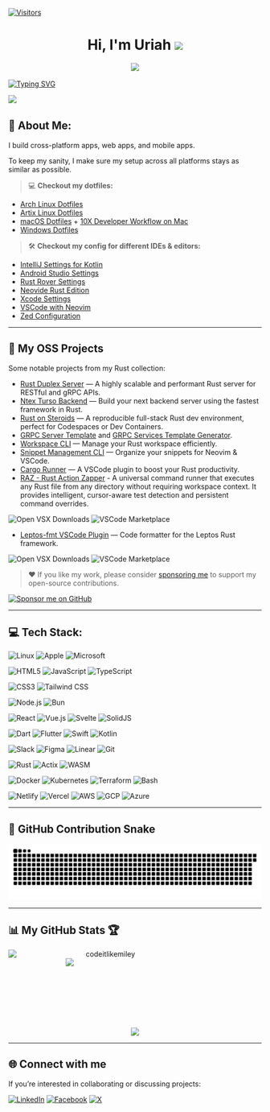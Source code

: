 <!-- markdownlint-disable MD041 MD010 MD033 -->

[![Visitors](https://api.visitorbadge.io/api/daily?path=codeitlikemiley%2Fcodeitlikemiley&label=Visitors%20Today&countColor=%2337d67a)](https://visitorbadge.io/status?path=codeitlikemiley%2Fcodeitlikemiley)

<h1 align="center">Hi, I'm Uriah <img src="https://media.giphy.com/media/hvRJCLFzcasrR4ia7z/giphy.gif" width="28"></h1>

<p align="center">
  <img src="https://user-images.githubusercontent.com/46050946/154709509-cecdbcc3-20ed-4037-9046-99f7a05d5dbb.gif" />
</p>

[![Typing SVG](https://readme-typing-svg.demolab.com/?lines=A+10X+Rust+Rockstar+;Fullstack+Rust+Dev;Rust+Open+Source+Maintainer)](https://git.io/typing-svg)

![](https://komarev.com/ghpvc/?username=codeitlikemiley)

## 💫 About Me:

I build cross-platform apps, web apps, and mobile apps.

To keep my sanity, I make sure my setup across all platforms stays as similar as possible.

> 💻 **Checkout my dotfiles:**

- [Arch Linux Dotfiles](https://github.com/codeitlikemiley/huawei-mb13-dotfiles-archlinux)
- [Artix Linux Dotfiles](https://github.com/codeitlikemiley/artix-dotfiles)
- [macOS Dotfiles](https://github.com/goldcoders/mac-m1-dotfiles) + [10X Developer Workflow on Mac](https://github.com/x10-config/10x-dev-macosx-workflow)
- [Windows Dotfiles](https://github.com/goldcoders/windows-10-dotfiles)

> 🛠️ **Checkout my config for different IDEs & editors:**

- [IntelliJ Settings for Kotlin](https://github.com/codeitlikemiley/kotlin-settings)
- [Android Studio Settings](https://github.com/codeitlikemiley/android-studio-settings)
- [Rust Rover Settings](https://github.com/codeitlikemiley/rust-rover-settings)
- [Neovide Rust Edition](https://github.com/codeitlikemiley/nvim)
- [Xcode Settings](https://github.com/codeitlikemiley/xcode-settings)
- [VSCode with Neovim](https://github.com/codeitlikemiley/vscode-neovim)
- [Zed Configuration](https://github.com/codeitlikemiley/zed-config)

---

## 🚀 My OSS Projects

Some notable projects from my Rust collection:

- [Rust Duplex Server](https://github.com/codeitlikemiley/duplex-server-rs) — A highly scalable and performant Rust server for RESTful and gRPC APIs.
- [Ntex Turso Backend](https://github.com/codeitlikemiley/ntex-turso-backend) — Build your next backend server using the fastest framework in Rust.
- [Rust on Steroids](https://github.com/codeitlikemiley/rust-on-steroids) — A reproducible full-stack Rust dev environment, perfect for Codespaces or Dev Containers.
- [GRPC Server Template](http://github.com/codeitlikemiley/server_template) and [GRPC Services Template Generator](http://github.com/codeitlikemiley/service_template).
- [Workspace CLI](http://github.com/codeitlikemiley/ws-cli) — Manage your Rust workspace efficiently.
- [Snippet Management CLI](https://github.com/codeitlikemiley/snipr) — Organize your snippets for Neovim & VSCode.
- [Cargo Runner](https://github.com/codeitlikemiley/cargo-runner) — A VSCode plugin to boost your Rust productivity.
- [RAZ - Rust Action Zapper](https://github.com/codeitlikemiley/raz) - A universal command runner that executes any Rust file from any directory without requiring workspace context. It provides intelligent, cursor-aware test detection and persistent command overrides.

![Open VSX Downloads](https://img.shields.io/open-vsx/dt/masterustacean/cargo-runner)
![VSCode Marketplace](https://vsmarketplacebadges.dev/downloads-short/masterustacean.cargo-runner.svg)

- [Leptos-fmt VSCode Plugin](https://github.com/codeitlikemiley/leptos-fmt) — Code formatter for the Leptos Rust framework.

![Open VSX Downloads](https://img.shields.io/open-vsx/dt/masterustacean/leptos-fmt)
![VSCode Marketplace](https://vsmarketplacebadges.dev/downloads/masterustacean.leptos-fmt.svg)

> ❤️ If you like my work, please consider [sponsoring me](https://github.com/sponsors/codeitlikemiley) to support my open-source contributions.

[![Sponsor me on GitHub](https://img.shields.io/badge/sponsor-me-1f69e1?logo=github&style=for-the-badge)](https://github.com/sponsors/codeitlikemiley)

---

## 💻 Tech Stack:

![Linux](https://img.shields.io/badge/Linux-FF3A00?style=for-the-badge&logo=linux&logoColor=white)
![Apple](https://img.shields.io/badge/Apple-A2AAAD?style=for-the-badge&logo=apple&logoColor=white)
![Microsoft](https://img.shields.io/badge/Microsoft-0078D4?style=for-the-badge&logo=microsoft&logoColor=white)

![HTML5](https://img.shields.io/badge/html5-%23E34F26.svg?style=for-the-badge&logo=html5&logoColor=white)
![JavaScript](https://img.shields.io/badge/javascript-%23323330.svg?style=for-the-badge&logo=javascript&logoColor=%23F7DF1E)
![TypeScript](https://img.shields.io/badge/TypeScript-007ACC.svg?style=for-the-badge&logo=typescript&logoColor=white)

![CSS3](https://img.shields.io/badge/css3-%231572B6.svg?style=for-the-badge&logo=css3&logoColor=white)
![Tailwind CSS](https://img.shields.io/badge/Tailwind_CSS-38B2AC.svg?style=for-the-badge&logo=tailwind-css&logoColor=white)

![Node.js](https://img.shields.io/badge/Node.js-339933.svg?style=for-the-badge&logo=node.js&logoColor=white)
![Bun](https://img.shields.io/badge/Bun-100000.svg?style=for-the-badge&logo=bun&logoColor=white)

![React](https://img.shields.io/badge/react-%2320232a.svg?style=for-the-badge&logo=react&logoColor=%2361DAFB)
![Vue.js](https://img.shields.io/badge/Vue.js-4FC08D.svg?style=for-the-badge&logo=vue.js&logoColor=white)
![Svelte](https://img.shields.io/badge/Svelte-FF3E00.svg?style=for-the-badge&logo=svelte&logoColor=white)
![SolidJS](https://img.shields.io/badge/SolidJS-2C4F7C.svg?style=for-the-badge&logo=solid&logoColor=white)

![Dart](https://img.shields.io/badge/Dart-0175C2.svg?style=for-the-badge&logo=dart&logoColor=white)
![Flutter](https://img.shields.io/badge/Flutter-02569B.svg?style=for-the-badge&logo=flutter&logoColor=white)
![Swift](https://img.shields.io/badge/Swift-FA7343.svg?style=for-the-badge&logo=swift&logoColor=white)
![Kotlin](https://img.shields.io/badge/Kotlin-7F52FF.svg?style=for-the-badge&logo=kotlin&logoColor=white)

![Slack](https://img.shields.io/badge/Slack-4A154B.svg?style=for-the-badge&logo=slack&logoColor=white)
![Figma](https://img.shields.io/badge/figma-%23F24E1E.svg?style=for-the-badge&logo=figma&logoColor=white)
![Linear](https://img.shields.io/badge/Linear-5E6AD2.svg?style=for-the-badge&logo=linear&logoColor=white)
![Git](https://img.shields.io/badge/Git-F05032.svg?style=for-the-badge&logo=git&logoColor=white)

![Rust](https://img.shields.io/badge/Rust-000000.svg?style=for-the-badge&logo=rust&logoColor=white)
![Actix](https://img.shields.io/badge/Actix-0E4B78.svg?style=for-the-badge&logo=actix&logoColor=white)
![WASM](https://img.shields.io/badge/WebAssembly-654FF0.svg?style=for-the-badge&logo=webassembly&logoColor=white)

![Docker](https://img.shields.io/badge/docker-%230db7ed.svg?style=for-the-badge&logo=docker&logoColor=white)
![Kubernetes](https://img.shields.io/badge/Kubernetes-326CE5.svg?style=for-the-badge&logo=kubernetes&logoColor=white)
![Terraform](https://img.shields.io/badge/Terraform-7B42BC.svg?style=for-the-badge&logo=terraform&logoColor=white)
![Bash](https://img.shields.io/badge/Bash-4EAA25.svg?style=for-the-badge&logo=gnu-bash&logoColor=white)

![Netlify](https://img.shields.io/badge/netlify-%23000000.svg?style=for-the-badge&logo=netlify&logoColor=#00C7B7)
![Vercel](https://img.shields.io/badge/vercel-%23000000.svg?style=for-the-badge&logo=vercel&logoColor=white)
![AWS](https://img.shields.io/badge/AWS-232F3E.svg?style=for-the-badge&logo=amazon-aws&logoColor=white)
![GCP](https://img.shields.io/badge/GCP-4285F4.svg?style=for-the-badge&logo=google-cloud&logoColor=white)
![Azure](https://img.shields.io/badge/Azure-0078D4.svg?style=for-the-badge&logo=microsoft-azure&logoColor=white)

---

## 🐍 GitHub Contribution Snake

![GitHub Contribution Snake](https://raw.githubusercontent.com/codeitlikemiley/codeitlikemiley/output/github-contribution-grid-snake.svg)

---

## 📊 My GitHub Stats 🏆

<p align=center>
  <div align=center>
      <img align="left" width=390 src="https://streak-stats.demolab.com/?user=codeitlikemiley&theme=react&border=61dafb&hide_border=true" alt="codeitlikemiley" />
      <img align="right" width=390 src="https://github-readme-stats.vercel.app/api?username=codeitlikemiley&show_icons=true&theme=react&border_color=61dafb&hide_border=true" />
  </div>
  <br><br><br><br><br><br><br><br><br>
  <div align=center>
      <img height=200 align="center" src="https://github-readme-stats.vercel.app/api/top-langs/?username=codeitlikemiley&hide=c%23,powershell,Mathematica,Ruby,Objective-C,Objective-C%2b%2b,Cuda&title_color=61dafb&text_color=ffffff&icon_color=61dafb&bg_color=20232a&langs_count=8&layout=compact&border_color=61dafb&hide_border=true&size_weight=0.5&count_weight=0.5" />
  </div>
</p>

---

## 🌐 Connect with me

If you’re interested in collaborating or discussing projects:

[![LinkedIn](https://img.shields.io/badge/LinkedIn-%230077B5.svg?logo=linkedin&logoColor=white)](https://linkedin.com/in/uriahg)
[![Facebook](https://img.shields.io/badge/Facebook-%231877F2.svg?logo=facebook&logoColor=white)](https://www.facebook.com/t024h/)
[![X](https://img.shields.io/badge/X-%23181717.svg?logo=x&logoColor=white)](https://x.com/buggyDcode)
